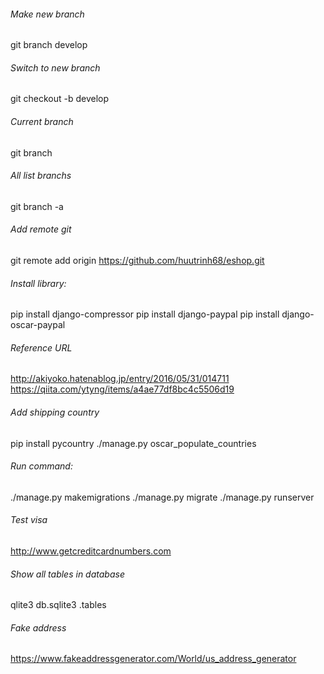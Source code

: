 ###### Make new branch
git branch develop

###### Switch to new branch
git checkout -b develop

###### Current branch
git branch

###### All list branchs
git branch -a

###### Add remote git
git remote add origin https://github.com/huutrinh68/eshop.git

###### Install library:
pip install django-compressor
pip install django-paypal
pip install django-oscar-paypal
###### Reference URL
http://akiyoko.hatenablog.jp/entry/2016/05/31/014711
https://qiita.com/ytyng/items/a4ae77df8bc4c5506d19

###### Add shipping country
pip install pycountry
./manage.py oscar_populate_countries

###### Run command:
./manage.py makemigrations
./manage.py migrate
./manage.py runserver

###### Test visa
http://www.getcreditcardnumbers.com

###### Show all tables in database
qlite3 db.sqlite3
.tables

###### Fake address
https://www.fakeaddressgenerator.com/World/us_address_generator


